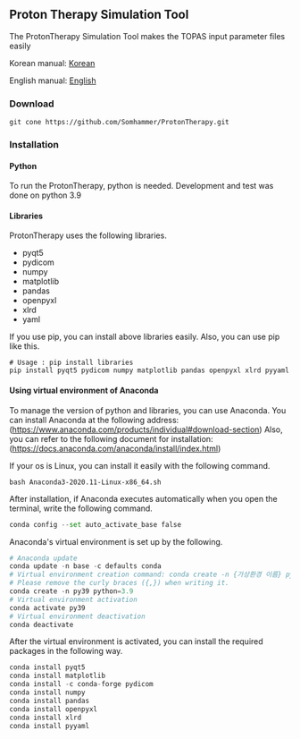 Proton Therapy Simulation Tool
-------------
The ProtonTherapy Simulation Tool makes the TOPAS input parameter files easily

Korean manual: [Korean](https://github.com/Somhammer/ProtonTherapy/blob/main/README_KR.md)

English manual: [English](https://github.com/Somhammer/ProtonTherapy/blob/main/README.md)

### Download

```
git cone https://github.com/Somhammer/ProtonTherapy.git
```

### Installation
#### Python
To run the ProtonTherapy, python is needed. Development and test was done on python 3.9

#### Libraries
ProtonTherapy uses the following libraries.

* pyqt5
* pydicom
* numpy
* matplotlib
* pandas
* openpyxl
* xlrd
* yaml

If you use pip, you can install above libraries easily. Also, you can use pip like this.

```
# Usage : pip install libraries
pip install pyqt5 pydicom numpy matplotlib pandas openpyxl xlrd pyyaml
```

#### Using virtual environment of Anaconda
To manage the version of python and libraries, you can use Anaconda. You can install Anaconda at the following address: (https://www.anaconda.com/products/individual#download-section)
Also, you can refer to the following document for installation: (https://docs.anaconda.com/anaconda/install/index.html)

If your os is Linux, you can install it easily with the following command.

```
bash Anaconda3-2020.11-Linux-x86_64.sh
```

After installation, if Anaconda executes automatically when you open the terminal, write the following command.

```python
conda config --set auto_activate_base false
```

Anaconda's virtual environment is set up by the following.

```python
# Anaconda update
conda update -n base -c defaults conda
# Virtual environment creation command: conda create -n {가상환경 이름} python={Python 버전}
# Please remove the curly braces ({,}) when writing it.
conda create -n py39 python=3.9
# Virtual environment activation
conda activate py39
# Virtual environment deactivation
conda deactivate
```

After the virtual environment is activated, you can install the required packages in the following way.

```python
conda install pyqt5
conda install matplotlib
conda install -c conda-forge pydicom
conda install numpy
conda install pandas
conda install openpyxl
conda install xlrd
conda install pyyaml
```
